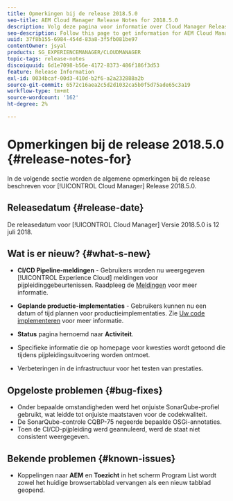 ```yaml
---
title: Opmerkingen bij de release 2018.5.0
seo-title: AEM Cloud Manager Release Notes for 2018.5.0
description: Volg deze pagina voor informatie over Cloud Manager Release 2018.5.0.
seo-description: Follow this page to get information for AEM Cloud Manager Release 2018.5.0.
uuid: 37f8b155-6984-454d-83a8-3f5fb081be97
contentOwner: jsyal
products: SG_EXPERIENCEMANAGER/CLOUDMANAGER
topic-tags: release-notes
discoiquuid: 6d1e7098-b56e-4172-8373-486f186f3d53
feature: Release Information
exl-id: 0034bcaf-00d3-410d-b2f6-a2a232888a2b
source-git-commit: 6572c16aea2c5d2d1032ca5b0f5d75ade65c3a19
workflow-type: tm+mt
source-wordcount: '162'
ht-degree: 2%

---
```


# Opmerkingen bij de release 2018.5.0 {#release-notes-for}

In de volgende sectie worden de algemene opmerkingen bij de release beschreven voor [!UICONTROL Cloud Manager] Release 2018.5.0.

## Releasedatum {#release-date}

De releasedatum voor [!UICONTROL Cloud Manager] Versie 2018.5.0 is 12 juli 2018.

## Wat is er nieuw? {#what-s-new}

* **CI/CD Pipeline-meldingen** - Gebruikers worden nu weergegeven [!UICONTROL Experience Cloud] meldingen voor pijpleidinggebeurtenissen. Raadpleeg de [Meldingen](/help/using/notifications.md) voor meer informatie.

* **Geplande productie-implementaties** - Gebruikers kunnen nu een datum of tijd plannen voor productieimplementaties. Zie [Uw code implementeren](/help/using/code-deployment.md) voor meer informatie.

* **Status** pagina hernoemd naar **Activiteit**.

* Specifieke informatie die op homepage voor kwesties wordt getoond die tijdens pijpleidingsuitvoering worden ontmoet.
* Verbeteringen in de infrastructuur voor het testen van prestaties.

## Opgeloste problemen {#bug-fixes}

* Onder bepaalde omstandigheden werd het onjuiste SonarQube-profiel gebruikt, wat leidde tot onjuiste maatstaven voor de codekwaliteit.
* De SonarQube-controle CQBP-75 negeerde bepaalde OSGi-annotaties.
* Toen de CI/CD-pijpleiding werd geannuleerd, werd de staat niet consistent weergegeven.

## Bekende problemen {#known-issues}

* Koppelingen naar **AEM** en **Toezicht** in het scherm Program List wordt zowel het huidige browsertabblad vervangen als een nieuw tabblad geopend.
